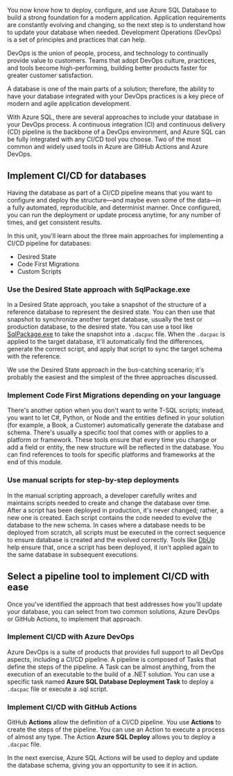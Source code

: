 You now know how to deploy, configure, and use Azure SQL Database to build a strong foundation for a modern application. Application requirements are constantly evolving and changing, so the next step is to understand how to update your database when needed. Development Operations (DevOps) is a set of principles and practices that can help.

DevOps is the union of people, process, and technology to continually provide value to customers. Teams that adopt DevOps culture, practices, and tools become high-performing, building better products faster for greater customer satisfaction.

A database is one of the main parts of a solution; therefore, the ability to have your database integrated with your DevOps practices is a key piece of modern and agile application development.

With Azure SQL, there are several approaches to include your database in your DevOps process. A continuous integration (CI) and continuous delivery (CD) pipeline is the backbone of a DevOps environment, and Azure SQL can be fully integrated with any CI/CD tool you choose. Two of the most common and widely used tools in Azure are GitHub Actions and Azure DevOps.

## Implement CI/CD for databases

Having the database as part of a CI/CD pipeline means that you want to configure and deploy the structure—and maybe even some of the data—in a fully automated, reproducible, and determinist manner. Once configured, you can run the deployment or update process anytime, for any number of times, and get consistent results.

In this unit, you'll learn about the three main approaches for implementing a CI/CD pipeline for databases:

- Desired State
- Code First Migrations
- Custom Scripts

### Use the Desired State approach with SqlPackage.exe

In a Desired State approach, you take a snapshot of the structure of a reference database to represent the desired state. You can then use that snapshot to synchronize another target database, usually the test or production database, to the desired state. You can use a tool like [SqlPackage.exe](/sql/tools/sqlpackage/sqlpackage) to take the snapshot into a `.dacpac` file. When the `.dacpac` is applied to the target database, it'll automatically find the differences, generate the correct script, and apply that script to sync the target schema with the reference.

We use the Desired State approach in the bus-catching scenario; it's probably the easiest and the simplest of the three approaches discussed.

### Implement Code First Migrations depending on your language

There's another option when you don't want to write T-SQL scripts; instead, you want to let C#, Python, or Node and the entities defined in your solution (for example, a Book, a Customer) automatically generate the database and schema. There's usually a specific tool that comes with or applies to a platform or framework. These tools ensure that every time you change or add a field or entity, the new structure will be reflected in the database. You can find references to tools for specific platforms and frameworks at the end of this module.

### Use manual scripts for step-by-step deployments

In the manual scripting approach, a developer carefully writes and maintains scripts needed to create and change the database over time. After a script has been deployed in production, it's never changed; rather, a new one is created. Each script contains the code needed to evolve the database to the new schema. In cases where a database needs to be deployed from scratch, all scripts must be executed in the correct sequence to ensure database is created and the evolved correctly. Tools like [DbUp](https://dbup.github.io/) help ensure that, once a script has been deployed, it isn't applied again to the same database in subsequent executions.

## Select a pipeline tool to implement CI/CD with ease

Once you've identified the approach that best addresses how you'll update your database, you can select from two common solutions, Azure DevOps or GitHub Actions, to implement that approach.

### Implement CI/CD with Azure DevOps

Azure DevOps is a suite of products that provides full support to all DevOps aspects, including a CI/CD pipeline. A pipeline is composed of Tasks that define the steps of the pipeline. A Task can be almost anything, from the execution of an executable to the build of a .NET solution. You can use a specific task named **Azure SQL Database Deployment Task** to deploy a `.dacpac` file or execute a .sql script.

### Implement CI/CD with GitHub Actions

GitHub **Actions** allow the definition of a CI/CD pipeline. You use **Actions** to create the steps of the pipeline. You can use an Action to execute a process of almost any type. The Action **Azure SQL Deploy** allows you to deploy a `.dacpac` file.

In the next exercise, Azure SQL Actions will be used to deploy and update the database schema, giving you an opportunity to see it in action.
